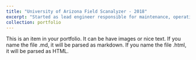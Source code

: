 ```yaml
---
title: "University of Arizona Field Scanalyzer - 2018"
excerpt: "Started as lead engineer responsible for maintenance, operation, and development of the Field Scanalyzer platform located at the University of Arizona Maricopa Agricultural Center. <br>University of Arizona, Maricopa, Arizona, USA<br/><img src='/images/Maricopa_Gantry_2018.jpg'>"
collection: portfolio
---
```


This is an item in your portfolio. It can be have images or nice text. If you name the file .md, it will be parsed as markdown. If you name the file .html, it will be parsed as HTML. 

